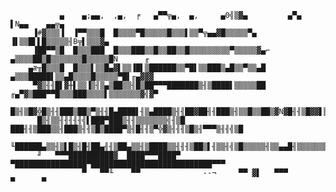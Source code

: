                ▄    ▄;▄▄,  ,▄,  ╒   ▄▀▀╦▄,  ▄,     ▄0╣▒▓▄         ▄▀▄    ▌N▄▄    ▄▄╦▄             
         ▐#▓▒▒▒▐  ▐▀▀▒▒▒█  █▒▒▒▒▀█▒▒▒▒▒█▒▒▒▌▒▒▀╦▄▄▓█▒▒▒▒▒▀▄      ▐▌▒▒█▌▌█▒▒▒▒▒╢B╦▌▒▒▒▓▄           
         ▐██▀▀▒█  █▒▒▒███  █▒▒▒███▒▒█▒▒██▒▒█▒▒▒▒▒▒▒▒▒▀▒▒▒▒▒▓▄⌐   ▄▒▒▒▒██▒█▒▒▒▒▒▒▒█▒▒▒▒▒█N      ╓  
        ▄æ╥█▒▒▒█  █▒▒▒▌▒▒█▄▓▌▒▒▐█▌▒██████▒▒▀█▌▒▒███▒▄█▒▒▀▒▒▄█   ▄▒▒▒█████▌▒▒▄█▒▒▒▒█▒▒▒▒▒▀█▌╓▄▓▓▓  
         ▀▓▒╢╢█▌▓╫▌▒▒▐▒╢▒▄▒██▒▒╢█▒██▀▀▀███████▒╢▒████▌▒▒▒▒▒██ ╓▄▀▓▒███▀▀█▒▒▒███▒▒▒▒▌▒▒▒▒▒▒▒▓╣▓▀   
          █▒╢▒█▓╬█▒╢╢███▒██▒▀▒╢╢█▄████▌╢▒▄████▒╢╢██▓██╢╢███▒╢▒▒█▒▒██▒▓N▓█╢╢▒█▓▓▌▒▒▒█▒▒▒██▄▒╢▒▀▄   
          █▒╢▒▒╢╢╢╢╢╣▌███▀███▒╢╢▒▒▒▒▒▒▒╣╢▒█ ███╢╢▒███▒▒╢███▒╢╢▒█▒████▀▒╢█╢╢▒▀╬▓▒╢╢╢▒█▒╢▀▀▀▒╢╢╣▒█  
          ╙██████▄▒▒╢▒▌█▒╢█╢██▄╢╢▒██▄▒▒╢▒████▒▒╢╢╢▒██▒▌╢▒▒╢╣▒█▒▒▒▒▒╢▒▒▄▄█╢▒▒▒▒▒▒▒▒▒▒█▒╢▒▒▄█████▀  
          ╜   ▀▀▀██████████▓  ████▀▀▀████▀  ▀████████████████▀███████████████████████████▀▀▀      
                    ▀   ▀▀╙    ▀▀              --¬     ▀▀ ▓▌   ▀▀▀            ▀      ▀            
        
        
